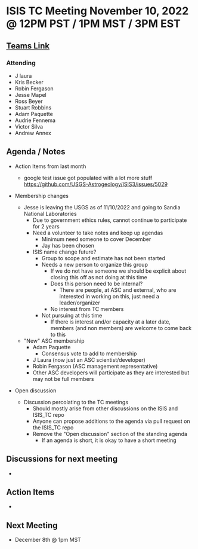# ISIS TC Meeting November 10, 2022 @ 12PM PST / 1PM MST / 3PM EST

## [Teams Link](https://teams.microsoft.com/dl/launcher/launcher.html?url=%2f_%23%2fl%2fmeetup-join%2f19%3ameeting_YWRkZjdiMGUtZWJlOC00OWMzLThlMTItZTk0Y2MyM2E1MWE0%40thread.v2%2f0%3fcontext%3d%257b%2522Tid%2522%253a%25220693b5ba-4b18-4d7b-9341-f32f400a5494%2522%252c%2522Oid%2522%253a%2522c27c6e98-e45a-45ff-aea5-7f10d6fe67c1%2522%257d%26anon%3dtrue&type=meetup-join&deeplinkId=e54b3969-3c7f-4efb-9cad-ee99cf639f86&directDl=true&msLaunch=true&enableMobilePage=true&suppressPrompt=true)

### Attending

- J laura
- Kris Becker
- Robin Fergason
- Jesse Mapel
- Ross Beyer
- Stuart Robbins
- Adam Paquette
- Audrie Fennema
- Victor Silva
- Andrew Annex

## Agenda / Notes

- Action Items from last month
  - google test issue got populated with a lot more stuff https://github.com/USGS-Astrogeology/ISIS3/issues/5029

- Membership changes
  - Jesse is leaving the USGS as of 11/10/2022 and going to Sandia National Laboratories
    - Due to government ethics rules, cannot continue to participate for 2 years
    - Need a volunteer to take notes and keep up agendas
      - Minimum need someone to cover December
      - Jay has been chosen
    - ISIS name change future?
      - Group to scope and estimate has not been started
      - Needs a new person to organize this group
        - If we do not have someone we should be explicit about closing this off as not doing at this time
        - Does this person need to be internal?
          - There are people, at ASC and external, who are interested in working on this, just need a leader/organizer
        - No interest from TC members
      - Not pursuing at this time
        - If there is interest and/or capacity at a later date, members (and non members) are welcome to come back to this
  - "New" ASC membership
    - Adam Paquette
      - Consensus vote to add to membership
    - J Laura (now just an ASC scientist/developer)
    - Robin Fergason (ASC management representative)
    - Other ASC developers will participate as they are interested but may not be full members

- Open discussion
  - Discussion percolating to the TC meetings
    - Should mostly arise from other discussions on the ISIS and ISIS_TC repo
    - Anyone can propose additions to the agenda via pull request on the ISIS_TC repo
    - Remove the "Open discussion" section of the standing agenda
      - If an agenda is short, it is okay to have a short meeting

## Discussions for next meeting

-

## Action Items

-

## Next Meeting

- December 8th @ 1pm MST
